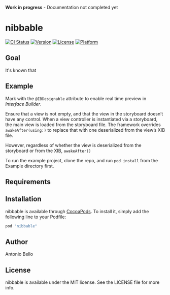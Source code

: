 __Work in progress__ - Documentation not completed yet

# nibbable

[![CI Status][image-1]][1]
[![Version][image-2]][2]
[![License][image-3]][3]
[![Platform][image-4]][4]

## Goal

It's known that

## Example

Mark with the `@IBDesignable` attribute to enable real time preview in _Interface Builder_.

Ensure that a view is not empty, and that the view in the storyboard doesn’t have any control.
When a view controller is instantiated via a storyboard, the main view is loaded from the storyboard file. The framework overrides `awakeAfter(using:)` to replace that with one deserialized from the view’s XIB file.

However, regardless of whether the view is deserialized from the storyboard or from the XIB, `awakeAfter()`  

To run the example project, clone the repo, and run `pod install` from the Example directory first.

## Requirements

## Installation

nibbable is available through [CocoaPods][5]. To install
it, simply add the following line to your Podfile:

```ruby
pod "nibbable"
```

## Author

Antonio Bello

## License

nibbable is available under the MIT license. See the LICENSE file for more info.

[1]:	https://travis-ci.org/jeden/nibbable
[2]:	http://cocoapods.org/pods/nibbable
[3]:	http://cocoapods.org/pods/nibbable
[4]:	http://cocoapods.org/pods/nibbable
[5]:	http://cocoapods.org

[image-1]:	http://img.shields.io/travis/jeden/nibbable.svg?style=flat
[image-2]:	https://img.shields.io/cocoapods/v/nibbable.svg?style=flat
[image-3]:	https://img.shields.io/cocoapods/l/nibbable.svg?style=flat
[image-4]:	https://img.shields.io/cocoapods/p/nibbable.svg?style=flat
